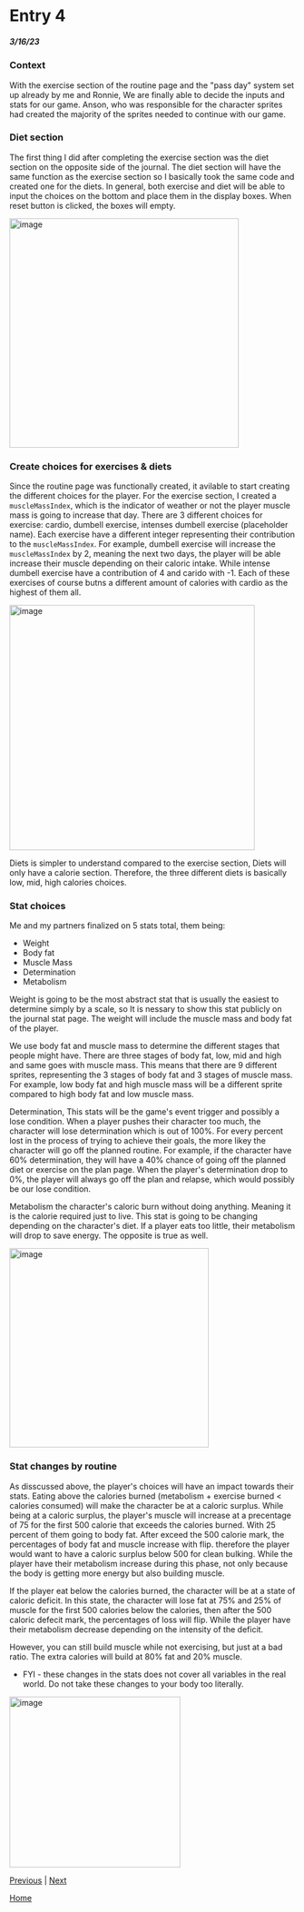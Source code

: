 # Entry 4
##### 3/16/23

### Context

With the exercise section of the routine page and the "pass day" system set up already by me and Ronnie, We are finally able to decide the inputs and stats for our game. Anson, who was responsible for the character sprites had created the majority of the sprites needed to continue with our game. 

### Diet section

The first thing I did after completing the exercise section was the diet section on the opposite side of the journal. The diet section will have the same function as the exercise section so I basically took the same code and created one for the diets. In general, both exercise and diet will be able to input the choices on the bottom and place them in the display boxes. When reset button is clicked, the boxes will empty. 

<img width="404" alt="image" src="https://user-images.githubusercontent.com/73482897/225748639-7a44f4a3-bcd5-4c73-828b-44d8979fa734.png">


### Create choices for exercises & diets

Since the routine page was functionally created, it avilable to start creating the different choices for the player. For the exercise section, I created a `muscleMassIndex`, which is the indicator of weather or not the player muscle mass is going to increase that day. There are 3 different choices for exercise: cardio, dumbell exercise, intenses dumbell exercise (placeholder name). Each exercise have a different integer representing their contribution to the `muscleMassIndex`. For example, dumbell exercise will increase the `muscleMassIndex` by 2, meaning the next two days, the player will be able increase their muscle depending on their caloric intake. While intense dumbell exercise have a contribution of 4 and carido with -1. Each of these exercises of course butns a different amount of calories with cardio as the highest of them all. 

<img width="432" alt="image" src="https://user-images.githubusercontent.com/73482897/225748839-03aafd5a-f918-44d9-8da7-dc982d5ebf4a.png">

Diets is simpler to understand compared to the exercise section, Diets will only have a calorie section. Therefore, the three different diets is basically low, mid, high calories choices. 

### Stat choices

Me and my partners finalized on 5 stats total, them being:

* Weight
* Body fat
* Muscle Mass
* Determination
* Metabolism

Weight is going to be the most abstract stat that is usually the easiest to determine simply by a scale, so It is nessary to show this stat publicly on the journal stat page. The weight will include the muscle mass and body fat of the player. 

We use body fat and muscle mass to determine the different stages that people might have. There are three stages of body fat, low, mid and high and same goes with muscle mass. This means that there are 9 different sprites, representing the 3 stages of body fat and 3 stages of muscle mass. For example, low body fat and high muscle mass will be a different sprite compared to high body fat and low muscle mass. 

Determination, This stats will be the game's event trigger and possibly a lose condition. When a player pushes their character too much, the character will lose determination which is out of 100%. For every percent lost in the process of trying to achieve their goals, the more likey the character will go off the planned routine. For example, if the character have 60% determination, they will have a 40% chance of going off the planned diet or exercise on the plan page. When the player's determination drop to 0%, the player will always go off the plan and relapse, which would possibly be our lose condition. 

Metabolism the character's caloric burn without doing anything. Meaning it is the calorie required just to live. This stat is going to be changing depending on the character's diet. If a player eats too little, their metabolism will drop to save energy. The opposite is true as well. 

<img width="351" alt="image" src="https://user-images.githubusercontent.com/73482897/225748919-c5065c4c-b0e2-4733-8d90-b3ba132c53b4.png">

### Stat changes by routine

As disscussed above, the player's choices will have an impact towards their stats. Eating above the calories burned (metabolism + exercise burned < calories consumed) will make the character be at a caloric surplus. While being at a caloric surplus, the player's muscle will increase at a precentage of 75 for the first 500 calorie that exceeds the calories burned. With 25 percent of them going to body fat. After exceed the 500 calorie mark, the percentages of body fat and muscle increase with flip. therefore the player would want to have a caloric surplus below 500 for clean bulking. While the player have their metabolism increase during this phase, not only because the body is getting more energy but also building muscle. 

If the player eat below the calories burned, the character will be at a state of caloric deficit. In this state, the character will lose fat at 75% and 25% of muscle for the first 500 calories below the calories, then after the 500 caloric defecit mark, the percentages of loss will flip. While the player have their metabolism decrease depending on the intensity of the deficit. 

However, you can still build muscle while not exercising, but just at a bad ratio. The extra calories will build at 80% fat and 20% muscle. 

* FYI - these changes in the stats does not cover all variables in the real world. Do not take these changes to your body too literally. 

<img width="301" alt="image" src="https://user-images.githubusercontent.com/73482897/225750230-f4a40822-a236-4309-964a-5f575ae544b9.png">














[Previous](entry03.md) | [Next](entry05.md)

[Home](../README.md)
